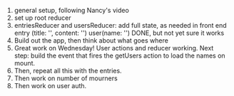 1. general setup, following Nancy's video
2. set up root reducer 
3. entriesReducer and usersReducer: add full state, as needed in front end 
	entry (title: '', content: '')
	user(name: '') DONE, but not yet sure it works 
4. Build out the app, then think about what goes where 
5. Great work on Wednesday! User actions and reducer working. Next step: build the event that fires the getUsers action to load the names on mount. 
6. Then, repeat all this with the entries. 
7. Then work on number of mourners
8. Then work on user auth. 

